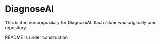 # DiagnoseAI

This is the monorepository for DiagnoseAI. Each folder was originally one repository.

README is under construction

